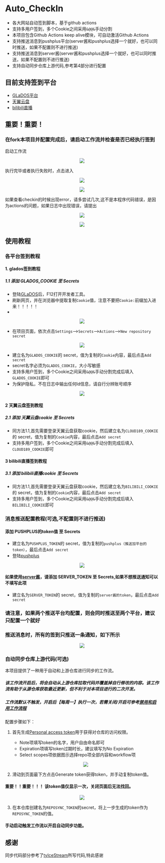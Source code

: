 # Auto_CheckIn

- 各大网站自动签到脚本，基于github actions
- 支持多用户签到，多个Cookie之间采用`&@@&`手动分割
- 本项目包含Github Actions keep alive模块，可自动激活Github Actions
- 支持推送消息到pushplus平台(server酱和pushplus选择一个就好，也可以同时推送，如果不配置则不进行推送)
- 支持推送消息到server酱(server酱和pushplus选择一个就好，也可以同时推送，如果不配置则不进行推送)
- 支持自动同步仓库上游代码,参考第4部分进行配置

## 目前支持签到平台

- [GLaDOS平台](https://glados.rocks/)
- [天翼云盘](https://cloud.189.cn/web/login.html)
- [bilibili直播](https://live.bilibili.com/?spm_id_from=333.1007.0.0)

## 重要！重要！

### 在fork本项目并配置完成后，请启动工作流并检查是否已经执行签到

启动工作流
<p align="center">
  <img src="images/check_workflow_1.png" />
</p>
执行完毕或者执行失败时，点击进入
<p align="center">
  <img src="images/check_workflow_2.png" />
</p>

<p align="center">
  <img src="images/check_workflow_3.png" />
</p>
如果查看checkin的时候出现error，请多尝试几次,这不是本程序代码错误，是因为actions的问题，如果日志中出现错误，请提出
<p align="center">
  <img src="images/check_workflow_log_error.png" />
</p>
<p align="center">
  <img src="images/check_workflow_4.png" />
</p>

## 使用教程

### 各平台签到教程

#### 1. glados签到教程

##### 1.1 添加 GLADOS_COOKIE 至 Secrets

- 登陆[GLaDOS](https://glados.rocks/)后，F12打开开发者工具。
- 刷新网页，并在浏览器中提取复制`Cookie`值，注意不要把`Cookie:`前缀加入进来！！！！！
-

<p align="center">
  <img src="images/Step1.png" />
</p>

- 在项目页面，依次点击`Settings`-->`Secrets`-->`Actions`-->`New repository secret`

<p align="center">
  <img src="images/Step2.png" />
</p>

- 建立名为`GLADOS_COOKIE`的 secret，值为复制的`Cookie`内容，最后点击`Add secret`
- secret名字必须为`GLADOS_COOKIE`，大小写敏感
- 支持多用户签到，多个Cookie之间采用`&@@&`手动分割完成后填入`GLADOS_COOKIE`即可
- 为保护隐私，不在日志中输出任何Id信息，请自行分辨账号顺序

<p align="center">
  <img src="images/Step3.png" />
</p>

#### 2 天翼云盘签到教程

##### 2.1 添加 天翼云盘cookie 至 Secrets

- 同方法1.1,首先需要登录天翼云盘获取cookie，然后建立名为`CLOUD189_COOKIE`的 secret，值为复制的`Cookie`内容，最后点击`Add secret`
- 支持多用户签到，多个Cookie之间采用`&@@&`手动分割完成后填入`CLOUD189_COOKIE`即可

#### 3 bilibili直播签到教程

##### 3.1 添加 bilibili直播cookie 至 Secrets

- 同方法1.1,首先需要登录天翼云盘获取cookie，然后建立名为`BILIBILI_COOKIE`的 secret，值为复制的`Cookie`内容，最后点击`Add secret`
- 支持多用户签到，多个Cookie之间采用`&@@&`手动分割完成后填入`BILIBILI_COOKIE`即可

### 消息推送配置教程(可选,不配置则不进行推送)

#### 添加 PUSHPLUS的token值 至 Secrets

- 建立名为`PUSHPLUS_TOKEN`的 secret，值为复制的`pushplus（推送加平台的token）`，最后点击`Add secret`
- 登陆[pushplus](http://www.pushplus.plus/)

<p align="center">
  <img src="images/pushplus_token.png" />
</p>

#### 如果使用[server酱](https://sct.ftqq.com/)，请添加 SERVER_TOKEN 至 Secrets,如果不想推送通知可以不填写此项

- 建立名为`SERVER_TOKEN`的 secret，值为复制的`server酱的token`，最后点击`Add secret`

### 请注意，如果两个推送平台均配置，则会同时推送至两个平台，建议只配置一个就好

### 推送消息时，所有的签到只推送一条通知，如下所示

<p align="center">
  <img src="images/checkin_info.png" />
</p>

### 自动同步仓库上游代码(可选)

本项目提供了一种用于自动和上游仓库进行同步的工作流。

##### 该工作流开启后，将会自动从上游仓库拉取代码并覆盖掉自行修改的内容。该工作流有助于从源仓库获取最近更新，但不利于对本项目进行的二次开发。

##### 工作流默认不触发，开启后【每周一】执行一次，若需关闭/开启可参考[禁用和启用工作流程](https://docs.github.com/cn/enterprise-server@3.3/actions/managing-workflow-runs/disabling-and-enabling-a-workflow)

配置步骤如下：

1. 首先生成[Personal access token](https://github.com/settings/tokens/new)用于获得对仓库的访问权限。

    - Note项填写token的名字，用户自由命名即可
    - Expiration项填写token过期时长，建议填写为No Expiration
    - Select scopes项依据图示选择repo项全部内容和workflow项
    <p align="center">
      <img src="images/reposync_setting.png" />
    </p>
2. 滑动到页面最下方点击Generate token获得token，并手动复制token值。

#### 重要！！重要！！！ 该token值仅显示一次，关闭页面后无法找回。

<p align="center">
  <img src="images/reposync_token.png" />
</p>

3. 在本仓库创建名为`REPOSYNC_TOKEN`的secret，将上一步生成的token作为`REPOSYNC_TOKEN`的值。

#### 手动启动触发工作流以开启自动同步功能。

## 感谢

同步代码部分参考了[tyIceStream](https://github.com/tyIceStream)所写代码,特此感谢

